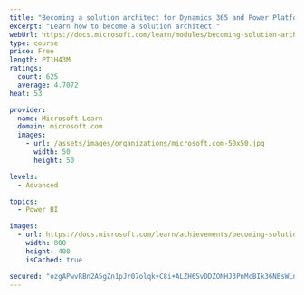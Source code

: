 ```yaml
---
title: "Becoming a solution architect for Dynamics 365 and Power Platform"
excerpt: "Learn how to become a solution architect."
webUrl: https://docs.microsoft.com/learn/modules/becoming-solution-architect/
type: course
price: Free
length: PT1H43M
ratings:
  count: 625
  average: 4.7072
heat: 53

provider:
  name: Microsoft Learn
  domain: microsoft.com
  images:
    - url: /assets/images/organizations/microsoft.com-50x50.jpg
      width: 50
      height: 50

levels:
  - Advanced

topics:
  - Power BI

images:
  - url: https://docs.microsoft.com/learn/achievements/becoming-solution-architect-social.png
    width: 800
    height: 400
    isCached: true

secured: "ozgAPwvRBn2A5gZn1pJr07olqk+C8i+ALZH6SvDDZONHJ3PnMcBIk36NBsWLnwEBmVYfkwQGooGJwLLoQBI6b6jcfZWshL0DBzpVTFNGS41OTcEF9PeOefs6hB3+eEK19caOZKv19P1E4yuhd/menNsBFtCWe8sfnaMykw4T7WncdeMlP2GxzEeZ2jELFO9IKUZ2tUBBOV+cFbUEIKWKjRbJen9Xe8UcJFbXPJcVJr01CX8/h6hPa18jYOArzfNnQOEvvcMnecwC9kL3Ublh2VOuiJvGhhZk1E/BhNJhdOatJ5Fc/xcHSJ/vm+sH2FHnOLmNax7npzHPO9irIbm/kp7lB6Q0OcmW5TbWfZPColzeN1JUi7CEH/LJlW+QHORgISPcNMpb8U4ltdM2o25L+eZm8DUTbiylkHqJGY0hDYw=;kKJJp0NMyNys70vqqHxtjQ=="
---
```


